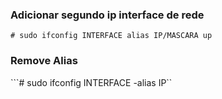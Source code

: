 ### Adicionar segundo ip interface de rede

```# sudo ifconfig INTERFACE alias IP/MASCARA up```

### Remove Alias

```# sudo ifconfig INTERFACE -alias IP``